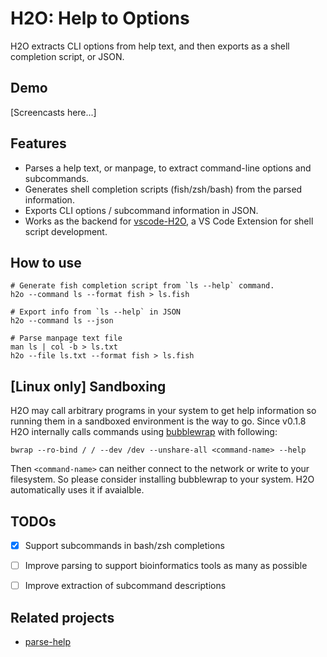 # H2O: Help to Options

H2O extracts CLI options from help text, and then exports as a shell completion script, or JSON.


## Demo

[Screencasts here...]

## Features

* Parses a help text, or manpage, to extract command-line options and subcommands.
* Generates shell completion scripts (fish/zsh/bash) from the parsed information.
* Exports CLI options / subcommand information in JSON.
* Works as the backend for [vscode-H2O](https://marketplace.visualstudio.com/items?itemName=tetradresearch.vscode-h2o), a VS Code Extension for shell script development.


## How to use

```shell
# Generate fish completion script from `ls --help` command.
h2o --command ls --format fish > ls.fish

# Export info from `ls --help` in JSON
h2o --command ls --json

# Parse manpage text file
man ls | col -b > ls.txt
h2o --file ls.txt --format fish > ls.fish
```


## [Linux only] Sandboxing

H2O may call arbitrary programs in your system to get help information so running them in a sandboxed environment is the way to go. Since v0.1.8 H2O internally calls commands using [bubblewrap](https://github.com/containers/bubblewrap) with following:

```shell
bwrap --ro-bind / / --dev /dev --unshare-all <command-name> --help
```

Then `<command-name>` can neither connect to the network or write to your filesystem. So please consider installing bubblewrap to your system. H2O automatically uses it if avaialble.


## TODOs

- [x] Support subcommands in bash/zsh completions
- [ ] Improve parsing to support bioinformatics tools as many as possible
- [ ] Improve extraction of subcommand descriptions


## Related projects
* [parse-help](https://github.com/sindresorhus/parse-help)

